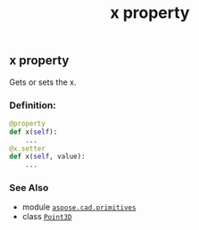 ﻿---
title: x property
second_title: Aspose.CAD for Python via .NET API References
description: 
type: docs
weight: 160
url: /python-net/aspose.cad.primitives/point3d/x/
is_root: false
---

## x property


Gets or sets the x.
### Definition:
```python
@property
def x(self):
    ...
@x.setter
def x(self, value):
    ...
```

### See Also
* module [`aspose.cad.primitives`](../../)
* class [`Point3D`](/cad/python-net/aspose.cad.primitives/point3d)
